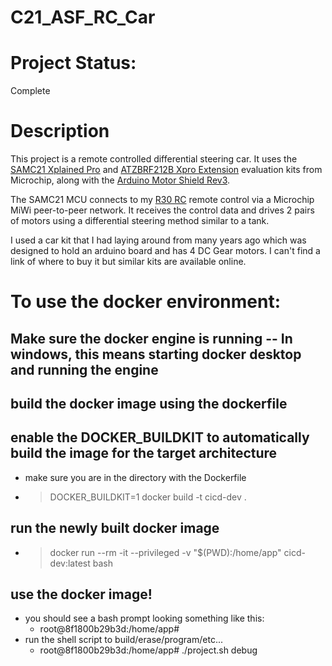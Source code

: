 # C21_ASF_RC_Car

# Project Status:
Complete

# Description

This project is a remote controlled differential steering car. It uses the [SAMC21 Xplained Pro](https://www.microchip.com/en-us/development-tool/ATSAMC21-XPRO) and [ATZBRF212B Xpro Extension](https://www.microchip.com/en-us/development-tool/ATZB-212B-XPRO) evaluation kits from Microchip, along with the [Arduino Motor Shield Rev3](https://store-usa.arduino.cc/products/arduino-motor-shield-rev3?_gl=1*1kxwhaq*_up*MQ..*_ga*MTE4ODc4NDI2Mi4xNzUxNDEyNTkw*_ga_NEXN8H46L5*czE3NTE0MTI1ODkkbzEkZzAkdDE3NTE0MTI1ODkkajYwJGwwJGgxNTQ2Mzg4Njc4).

The SAMC21 MCU connects to my [R30 RC](https://github.com/briantate/R30_RC) remote control via a Microchip MiWi peer-to-peer network. It receives the control data and drives 2 pairs of motors using a differential steering method similar to a tank. 

I used a car kit that I had laying around from many years ago which was designed to hold an arduino board and has 4 DC Gear motors. I can't find a link of where to buy it but similar kits are available online. 

# To use the docker environment:
## Make sure the docker engine is running -- In windows, this means starting docker desktop and running the engine
## build the docker image using the dockerfile
## enable the DOCKER_BUILDKIT to automatically build the image for the target architecture
* make sure you are in the directory with the Dockerfile
* >DOCKER_BUILDKIT=1 docker build -t cicd-dev .
## run the newly built docker image
* >docker run --rm -it --privileged -v "$(PWD):/home/app" cicd-dev:latest bash

## use the docker image!
* you should see a bash prompt looking something like this:
    * root@8f1800b29b3d:/home/app#
* run the shell script to build/erase/program/etc...
    * root@8f1800b29b3d:/home/app# ./project.sh debug